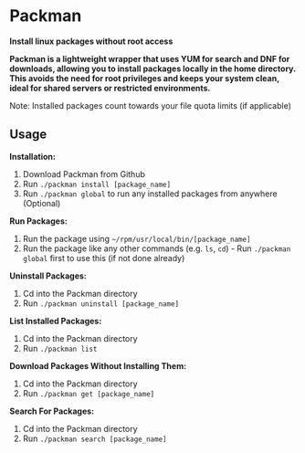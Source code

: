 # Packman
**Install linux packages without root access**

**Packman is a lightweight wrapper that uses YUM for search and DNF for downloads, allowing you to install packages locally in the home directory.
This avoids the need for root privileges and keeps your system clean, ideal for shared servers or restricted environments.**

Note: Installed packages count towards your file quota limits (if applicable)

## Usage

**Installation:**

1. Download Packman from Github
2. Run `./packman install [package_name]`
3. Run `./packman global` to run any installed packages from anywhere (Optional)
   
**Run Packages:**
1. Run the package using `~/rpm/usr/local/bin/[package_name]`
2. Run the package like any other commands (e.g. `ls`, `cd`) - Run `./packman global` first to use this (if not done already)

**Uninstall Packages:**
1. Cd into the Packman directory
2. Run `./packman uninstall [package_name]`

**List Installed Packages:**
1. Cd into the Packman directory
2. Run `./packman list`

**Download Packages Without Installing Them:**
1. Cd into the Packman directory
2. Run `./packman get [package_name]`

**Search For Packages:**
1. Cd into the Packman directory
2. Run `./packman search [package_name]`
